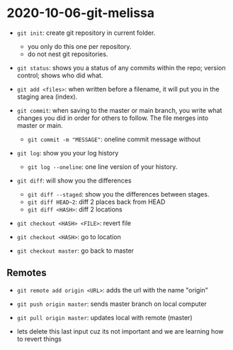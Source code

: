 # 2020-10-06-git-melissa

- `git init`: create git repository in current folder.
	- you only do this one per repository.
	- do not nest git repositories.
- `git status`: shows you a status of any commits within the repo; 
		version control; shows who did what.
- `git add <files>`: when written before a filename, it will put you in
		the staging area (index).
- `git commit`: when saving to the master or main branch, 
		you write what changes you did in order for
	        others to follow. The file merges into master or main.
	- `git commit -m "MESSAGE"`: oneline commit message without 
- `git log`: show you your log history
	- `git log --oneline`: one line version of your history.

- `git diff`: will show you the differences
	- `git diff --staged`: show you the differences between stages.
	- `git diff HEAD~2`: diff 2 places back from HEAD
	- `git diff <HASH>`: diff 2 locations
- `git checkout <HASH> <FILE>`: revert file
- `git checkout <HASH>`: go to location
- `git checkout master`: go back to master

## Remotes

- `git remote add origin <URL>`: adds the url with the name "origin"

- `git push origin master`: sends master branch on local computer 
- `git pull origin master`: updates local with remote (master)
- lets delete this last input cuz its not important and we are learning 
	how to revert things
